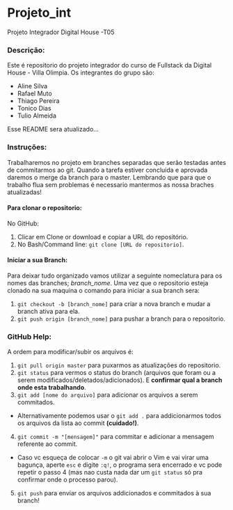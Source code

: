 ﻿# Projeto_int
Projeto Integrador Digital House -T05

### Descrição:
Este é repositorio do projeto integrador do curso de Fullstack da Digital House - Villa Olimpia. Os integrantes do grupo são:

- Aline Silva
- Rafael Muto
- Thiago Pereira
- Tonico Dias
- Tulio Almeida

Esse README sera atualizado...

### Instruções:
Trabalharemos no projeto em branches separadas que serão testadas antes de commitarmos ao git. Quando a tarefa estiver concluida e aprovada daremos o merge da branch para o master. Lembrando que para que o trabalho flua sem problemas é necessario mantermos as nossa braches atualizadas!

#### Para clonar o repositorio:

No GitHub:

1. Clicar em Clone or download e copiar a URL do repositório.
2. No Bash/Command line: `git clone [URL do repositorio]`.

#### Iniciar a sua Branch:
Para deixar tudo organizado vamos utilizar a seguinte nomeclatura para os nomes das branches; *branch_nome*.
Uma vez que o repositorio esteja clonado na sua maquina o comando para iniciar a sua branch sera:

1. `git checkout -b [branch_nome]` para criar a nova branch e mudar a branch ativa para ela.
2. `git push origin [branch_nome]` para pushar a branch para o repositorio.

### GitHub Help:

A ordem para modificar/subir os arquivos é:
1. `git pull origin master` para puxarmos as atualizações do repositorio.
2. `git status` para vermos o status do branch (arquivos que foram ou a serem modificados/deletados/adicionados). E **confirmar qual a branch onde esta trabalhando**.
3. `git add [nome do arquivo]` para adicionar os arquivos a serem commitados.
  * Alternativamente podemos usar o `git add .` para addicionarmos todos os arquivos da lista ao commit **(cuidado!)**.
4. `git commit -m "[mensagem]"` para commitar e adicionar a mensagem referente ao commit.
  * Caso vc esqueça de colocar `-m` o git vai abrir o Vim e vai virar uma bagunça, aperte `esc` e digite `:q!`, o programa sera encerrado e vc pode repetir o passo 4 (mas nao custa nada dar um `git status` só pra confirmar onde o processo parou).
5. `git push` para enviar os arquivos addicionados e commitados à sua branch!
